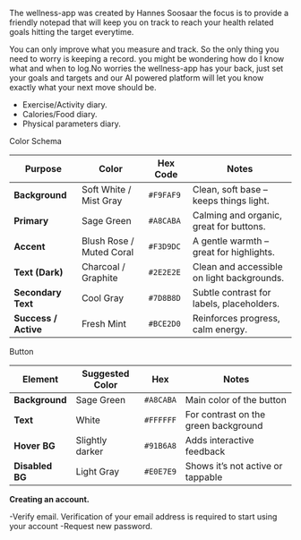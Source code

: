 

The wellness-app  was created by Hannes Soosaar the focus is to provide a friendly notepad that will keep you on track to reach your health related goals hitting the target everytime.

You can only improve what you measure and track. So the only thing you need to worry is keeping a record. you might be wondering how do I know what and when to log.No worries the wellness-app has your back, just set your goals and targets and our AI powered platform will let you know exactly what your next move should be. 

- Exercise/Activity diary. 
- Calories/Food diary.
- Physical parameters diary.





Color Schema

| Purpose              | Color                    | Hex Code  | Notes                                      |
| -------------------- | ------------------------ | --------- | ------------------------------------------ |
| **Background**       | Soft White / Mist Gray   | `#F9FAF9` | Clean, soft base – keeps things light.     |
| **Primary**          | Sage Green               | `#A8CABA` | Calming and organic, great for buttons.    |
| **Accent**           | Blush Rose / Muted Coral | `#F3D9DC` | A gentle warmth – great for highlights.    |
| **Text (Dark)**      | Charcoal / Graphite      | `#2E2E2E` | Clean and accessible on light backgrounds. |
| **Secondary Text**   | Cool Gray                | `#7D8B8D` | Subtle contrast for labels, placeholders.  |
| **Success / Active** | Fresh Mint               | `#BCE2D0` | Reinforces progress, calm energy.          |

Button

| Element         | Suggested Color | Hex       | Notes                                |
| --------------- | --------------- | --------- | ------------------------------------ |
| **Background**  | Sage Green      | `#A8CABA` | Main color of the button             |
| **Text**        | White           | `#FFFFFF` | For contrast on the green background |
| **Hover BG**    | Slightly darker | `#91B6A8` | Adds interactive feedback            |
| **Disabled BG** | Light Gray      | `#E0E7E9` | Shows it’s not active or tappable    |



**Creating an account.**

-Verify email.
    Verification of your email address is required to start using your account
-Request new password.
